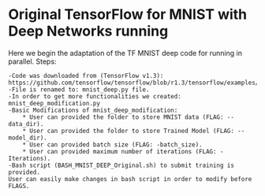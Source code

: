 # Original TensorFlow for MNIST with Deep Networks running

Here we begin the adaptation of the TF MNIST deep code for running in parallel.
Steps:

	-Code was downloaded from (TensorFlow v1.3):
	https://github.com/tensorflow/tensorflow/blob/r1.3/tensorflow/examples/tutorials/mnist/mnist_deep.py 
	-File is renamed to: mnist_deep.py file.  
	-In order to get more functionalities we created: mnist_deep_modification.py 
	-Basic Modifications of mnist_deep_modification:
		* User can provided the folder to store MNIST data (FLAG: --data_dir).
		* User can provided the folder to store Trained Model (FLAG: --model_dir).
		* User can provided batch size (FLAG: -batch_size).
		* User can provided maximum number of iterations (FLAG: -Iterations).
	-Bash script (BASH_MNIST_DEEP_Original.sh) to submit training is provided.
	User can easily make changes in bash script in order to modify before FLAGS.

